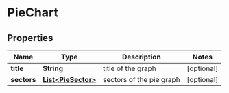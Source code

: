 
# PieChart

## Properties
Name | Type | Description | Notes
------------ | ------------- | ------------- | -------------
**title** | **String** | title of the graph |  [optional]
**sectors** | [**List&lt;PieSector&gt;**](PieSector.md) | sectors of the pie graph |  [optional]



